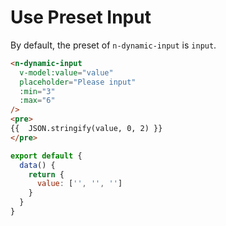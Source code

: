 # Use Preset Input

By default, the preset of `n-dynamic-input` is `input`.

```html
<n-dynamic-input
  v-model:value="value"
  placeholder="Please input"
  :min="3"
  :max="6"
/>
<pre>
{{  JSON.stringify(value, 0, 2) }}
</pre>
```

```js
export default {
  data() {
    return {
      value: ['', '', '']
    }
  }
}
```
